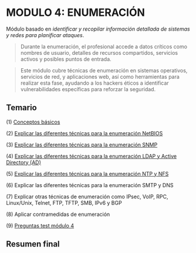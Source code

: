 # MODULO 4: ENUMERACIÓN

Módulo basado en *identificar y recopilar información detallada de sistemas y redes para planificar ataques*.


  > Durante la enumeración, el profesional accede a datos críticos como nombres de usuario, detalles de recursos compartidos, servicios activos y posibles puntos de entrada.
  
  > Este módulo cubre técnicas de enumeración en sistemas operativos, servicios de red, y aplicaciones web, así como herramientas para realizar esta fase, ayudando a los hackers éticos a identificar vulnerabilidades específicas para reforzar la seguridad.


## Temario
   (1) [Conceptos básicos](https://github.com/ThePenguin304/CEHv12-Notas/blob/main/Modulos/Modulo%204/%231%20Conceptos%20b%C3%A1sicos.md)
   
   (2) [Explicar las diferentes técnicas para la enumeración NetBIOS](https://github.com/ThePenguin304/CEHv12-Notas/blob/main/Modulos/Modulo%204/%232%20T%C3%A9cnicas%20de%20enumeraci%C3%B3n%20NetBIOS.md)

   (3) [Explicar las diferentes técnicas para la enumeración SNMP](https://github.com/ThePenguin304/CEHv12-Notas/blob/main/Modulos/Modulo%204/%233%20T%C3%A9cnicas%20de%20enumeraci%C3%B3n%20SNMP.md)

   (4) [Explicar las diferentes técnicas para la enumeración LDAP y Active Directory (AD)](https://github.com/ThePenguin304/CEHv12-Notas/blob/main/Modulos/Modulo%204/%234%20T%C3%A9cnicas%20de%20enumeraci%C3%B3n%20LDAP.md)

   (5) [Explicar las diferentes técnicas para la enumeración NTP y NFS](https://github.com/ThePenguin304/CEHv12-Notas/blob/main/Modulos/Modulo%204/T%C3%A9cnicas%20de%20enumeraci%C3%B3n%20NTP%20y%20NFS.md)

   (6) Explicar las diferentes técnicas para la enumeración SMTP y DNS
   
   (7) Explicar otras técnicas de enumeración como IPsec, VoIP, RPC, Linux/Unix, Telnet, FTP, TFTP, SMB, IPv6 y BGP
   
   (8) Aplicar contramedidas de enumeración

   (9) [Preguntas test módulo 4](https://github.com/ThePenguin304/CEHv12-Notas/blob/main/Modulos/Modulo%204/Preguntas%20test%20m4.md)

## Resumen final


